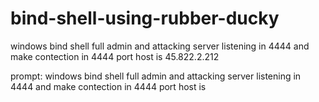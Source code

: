 # bind-shell-using-rubber-ducky
windows bind shell full admin and attacking server listening in 4444 and make contection in 4444 port host is 45.822.2.212

prompt: windows bind shell full admin and attacking server listening in 4444 and make contection in 4444 port host is <server host>
